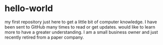 # hello-world
my first repository
just here to get a little bit of computer knowledge. I have been sent to GitHub many times to read or get updates. would like to learn more to have a greater understanding. I am a small business owner and just recently retired from a paper company. 
